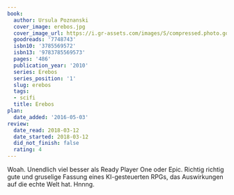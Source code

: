```yaml
---
book:
  author: Ursula Poznanski
  cover_image: erebos.jpg
  cover_image_url: https://i.gr-assets.com/images/S/compressed.photo.goodreads.com/books/1372662274l/7748743._SX98_.jpg
  goodreads: '7748743'
  isbn10: '3785569572'
  isbn13: '9783785569573'
  pages: '486'
  publication_year: '2010'
  series: Erebos
  series_position: '1'
  slug: erebos
  tags:
  - scifi
  title: Erebos
plan:
  date_added: '2016-05-03'
review:
  date_read: 2018-03-12
  date_started: 2018-03-12
  did_not_finish: false
  rating: 4
---
```


Woah. Unendlich viel besser als Ready Player One oder Epic. Richtig richtig gute und gruselige Fassung eines KI-gesteuerten RPGs, das Auswirkungen auf die echte Welt hat. Hnnng.
